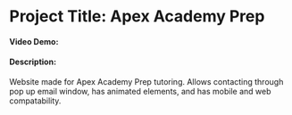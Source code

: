 # Project Title: Apex Academy Prep
#### Video Demo:  <URL HERE>
#### Description:
Website made for Apex Academy Prep tutoring. Allows contacting through pop up email window, has animated elements, and has mobile and web compatability.
